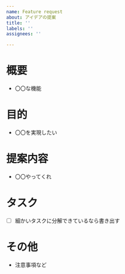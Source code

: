 ```yaml
---
name: Feature request
about: アイデアの提案
title: ''
labels: ''
assignees: ''

---
```


# 概要
- 〇〇な機能

# 目的
- 〇〇を実現したい

# 提案内容
- 〇〇やってくれ

# タスク
- [ ] 細かいタスクに分解できているなら書き出す

# その他
- 注意事項など
